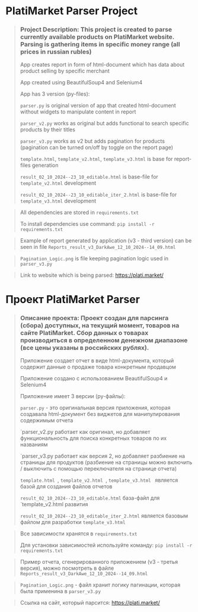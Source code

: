# PlatiMarket Parser Project

> ### Project Description: This project is created to parse currently available products on PlatiMarket website. Parsing is gathering items in specific money range (all prices in russian rubles)
> 
> App creates report in form of html-document which has data about product selling by specific merchant
> 
> App created using BeautifulSoup4 and Selenium4
> 
> App has 3 version (py-files):
> 
> `parser.py` is original version of app that created html-document without widgets to manipulate content in report
> 
> `parser_v2.py` works as original but adds functional to search specific products by their titles
> 
> `parser_v3.py` works as v2 but adds pagination for products (pagination can be turned on/off by toggle on the report page)
> 
> `template.html`, `template_v2.html`, `template_v3.html` is base for report-files generation 
> 
> `result_02_10_2024--23_10_editable.html` is base-file for `template_v2.html` development
> 
> `result_02_10_2024--23_10_editable_iter_2.html` is base-file for `template_v3.html` development

> All dependencies are stored in `requirements.txt` 
> 
> To install dependencies use command: `pip install -r requirements.txt`

> Example of report generated by application (v3 - third version) can be seen in file `Reports_result_v3_DarkAwe_12_10_2024--14_09.html`

> `Pagination_Logic.png` is file keeping pagination logic used in `parser_v3.py`

> Link to website which is being parsed: https://plati.market/  


# Проект PlatiMarket Parser

> ### Описание проекта: Проект создан для парсинга (сбора) доступных, на текущий момент, товаров на сайте PlatiMarket. Сбор данных о товарах производиться в определенном денежном диапазоне (все цены указаны в российских рублях).
> 
> Приложение создает отчет в виде html-документа, который содержит данные о продаже товара конкретным продавцом
> 
> Приложение создано с использованием BeautifulSoup4 и Selenium4
> 
> Приложение имеет 3 версии (py-файлы):
> 
> `parser.py` - это оригинальная версия приложения, которая создавала html-документ без виджетов для манипулирования содержимым отчета
> 
> `parser_v2.py работает как оригинал, но добавляет функциональность для поиска конкретных товаров по их названиям
> 
> `parser_v3.py работает как версия 2, но добавляет разбиение на страницы для продуктов (разбиение на страницы можно включить / выключить с помощью переключателя на странице отчета)
> 
> `template.html `, `template_v2.html `, `template_v3.html ` является базой для создания файлов отчетов 
> 
> `result_02_10_2024--23_10_editable.html` база-файл для `template_v2.html развития
> 
> `result_02_10_2024--23_10_editable_iter_2.html` является базовым файлом для разработки `template_v3.html`

> Все зависимости хранятся в `requirements.txt` 
> 
> Для установки зависимостей используйте команду: `pip install -r requirements.txt`

> Пример отчета, сгенерированного приложением (v3 - третья версия), можно посмотреть в файле `Reports_result_v3_DarkAwe_12_10_2024--14_09.html`

> `Pagination_Logic.png` - файл хранит логику пагинации, которая была применина в `parser_v3.py`

> Ссылка на сайт, который парсится: https://plati.market/  